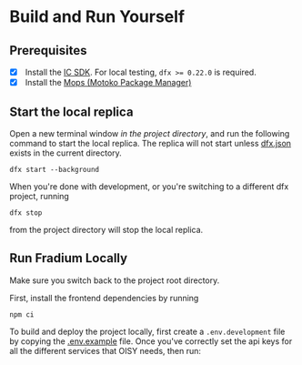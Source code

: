 # Build and Run Yourself

## Prerequisites

* [x] &#x20;Install the [IC SDK](https://internetcomputer.org/docs/current/developer-docs/getting-started/install). For local testing, `dfx >= 0.22.0` is required.
* [x] &#x20;Install the  [Mops (Motoko Package Manager) ](https://mops.one/docs/install)

## Start the local replica

Open a new terminal window _in the project directory_, and run the following command to start the local replica. The replica will not start unless [dfx.json](https://github.com/dfinity/oisy-wallet/blob/main/dfx.json) exists in the current directory.

```
dfx start --background
```

When you're done with development, or you're switching to a different dfx project, running

```
dfx stop
```

from the project directory will stop the local replica.

## Run Fradium Locally

Make sure you switch back to the project root directory.

First, install the frontend dependencies by running

```
npm ci
```

To build and deploy the project locally, first create a `.env.development` file by copying the [.env.example](https://github.com/dfinity/oisy-wallet/blob/main/.env.example) file. Once you've correctly set the api keys for all the different services that OISY needs, then run:
